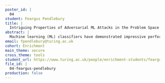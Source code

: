 ```yaml
---
poster_id: |
  04
student: Feargus Pendlebury
title: |
  Intriguing Properties of Adversarial ML Attacks in the Problem Space
abstract: |
  Machine learning (ML) classifiers have demonstrated impressive performance in various domains, particularly in discriminating between malicious and benign behaviour in security-sensitive settings (e.g., malware detection, anomaly detection, code attribution, platform abuse). However, it has been shown that adversaries can attack classifiers by carefully altering input data in order to manipulate their outputs.A well-studied example of an adversarial ML attack is the evasion attack. Using a gradient-driven methodology, it's possible to calculate an ideal perturbation δ* to apply to the original object x which will result in the target classifier misidentifying it as a different class.However, in many settings it is not possible to convert this ideal feature vector back into a real problem-space object due to the inverse feature mapping problem. In these cases, the ideal transformations required to induce δ* in x are simply not available because of various constraints that exist only in the problem-space (e.g., plausibility).In this work we clarify the relationship between feature space and problem space and propose a general formalization for problem-space attacks, including a comprehensive set of constraints to consider. This allows us to highlight the strengths and weaknesses of different approaches and better formulate novel attacks.
email: fpendlebury@turing.ac.uk
cohort: Enrichment
main_theme: secure
cross_theme: tools
student_url: https://www.turing.ac.uk/people/enrichment-students/feargus-pendlebury
file_id: |
  04-feargus-pendlebury
production: false
---
```

